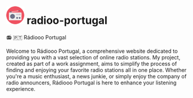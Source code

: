 # <img src="./imgens/radio.png" width="48"> radioo-portugal
📻 🇵🇹 Rádiooo Portugal

Welcome to Rádiooo Portugal, a comprehensive website dedicated to providing you with a vast selection of online radio stations. 
My project, created as part of a work assignment, aims to simplify the process of finding and enjoying your favorite radio stations all in one place.
Whether you're a music enthusiast, a news junkie, or simply enjoy the company of radio announcers, Rádiooo Portugal is here to enhance your listening experience.
